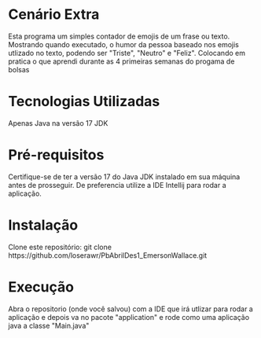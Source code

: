 <h1>Cenário Extra</h1>
Esta programa um simples contador de emojis de um frase ou texto. Mostrando quando executado, o humor da pessoa baseado nos emojis utlizado no texto, podendo ser "Triste", "Neutro" e "Feliz". Colocando em pratica o que aprendi durante as 4 primeiras semanas do progama de bolsas

<h1>Tecnologias Utilizadas</h1>
Apenas Java na versão 17 JDK

<h1>Pré-requisitos</h1>
Certifique-se de ter a versão 17 do Java JDK instalado em sua máquina antes de prosseguir. De preferencia utilize a IDE Intellij para rodar a aplicação.

<h1>Instalação</h1>
Clone este repositório: git clone https://github.com/loserawr/PbAbrilDes1_EmersonWallace.git

<h1>Execução</h1>
Abra o repositorio (onde você salvou) com a IDE que irá utlizar para rodar a aplicação e depois va no pacote "application" e rode como uma aplicação java a classe "Main.java"